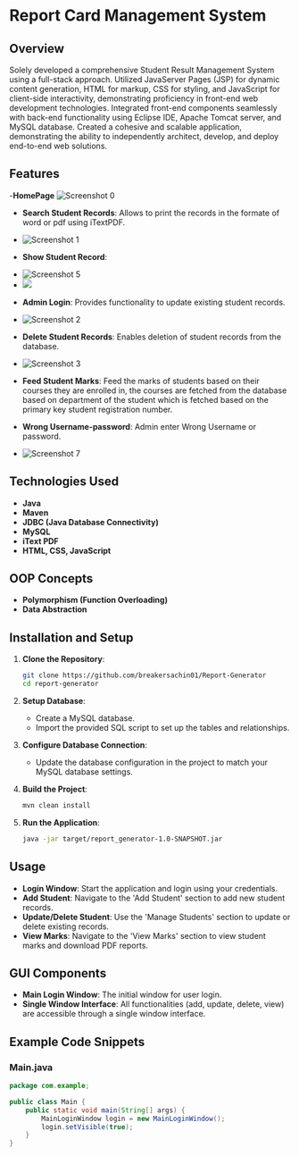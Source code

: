 # Report Card Management System

## Overview
Solely developed a comprehensive Student Result Management System using a full-stack approach. 
Utilized JavaServer Pages (JSP) for dynamic content generation, HTML for markup, CSS for styling, and 
JavaScript for client-side interactivity, demonstrating proficiency in front-end web development 
technologies. 
Integrated front-end components seamlessly with back-end functionality using Eclipse IDE, Apache 
Tomcat server, and MySQL database. Created a cohesive and scalable application, demonstrating the ability 
to independently architect, develop, and deploy end-to-end web solutions.

## Features
-**HomePage**
<img src="https://github.com/breakersachin01/Advance-Java-Project/blob/main/01HomePage.png" alt="Screenshot 0"/>
- **Search Student Records**: Allows to print the records in the formate of word or pdf using iTextPDF.
- <img src="https://github.com/breakersachin01/Advance-Java-Project/blob/main/02Search-RollNo.png" alt="Screenshot 1"/>
- **Show Student Record**: 
- <img src="https://github.com/breakersachin01/Advance-Java-Project/blob/main/03Student-Report-Card%20page.png" alt="Screenshot 5"/>
- <img src="https://github.com/breakersachin01/Advance-Java-Project/blob/main/04PrintReport.png"/>
- **Admin Login**: Provides functionality to update existing student records.
- <img src="https://github.com/breakersachin01/Advance-Java-Project/blob/main/05Admin-LogIn.png" alt="Screenshot 2"/>
- **Delete Student Records**: Enables deletion of student records from the database.
- <img src="https://github.com/breakersachin01/Advance-Java-Project/blob/main/06update-record.png" alt="Screenshot 3" />
- **Feed Student Marks**: Feed the marks of students based on their courses they are enrolled in, the courses are fetched from the database based on department of the student which is fetched based on the primary key student registration number.

- **Wrong Username-password**: Admin enter Wrong Username or password.
- <img src="https://github.com/breakersachin01/Advance-Java-Project/blob/main/07Incorrect%20Username-password.png" alt="Screenshot 7" />

## Technologies Used
- **Java**
- **Maven**
- **JDBC (Java Database Connectivity)**
- **MySQL**
- **iText PDF**
- **HTML, CSS, JavaScript**

## OOP Concepts
- **Polymorphism (Function Overloading)**
- **Data Abstraction**

## Installation and Setup
1. **Clone the Repository**:
    ```bash
    git clone https://github.com/breakersachin01/Report-Generator
    cd report-generator
    ```

2. **Setup Database**:
    - Create a MySQL database.
    - Import the provided SQL script to set up the tables and relationships.

3. **Configure Database Connection**:
    - Update the database configuration in the project to match your MySQL database settings.

4. **Build the Project**:
    ```bash
    mvn clean install
    ```

5. **Run the Application**:
    ```bash
    java -jar target/report_generator-1.0-SNAPSHOT.jar
    ```

## Usage
- **Login Window**: Start the application and login using your credentials.
- **Add Student**: Navigate to the 'Add Student' section to add new student records.
- **Update/Delete Student**: Use the 'Manage Students' section to update or delete existing records.
- **View Marks**: Navigate to the 'View Marks' section to view student marks and download PDF reports.

## GUI Components
- **Main Login Window**: The initial window for user login.
- **Single Window Interface**: All functionalities (add, update, delete, view) are accessible through a single window interface.

## Example Code Snippets
### Main.java
```java
package com.example;

public class Main {
    public static void main(String[] args) {
        MainLoginWindow login = new MainLoginWindow();
        login.setVisible(true);
    }
}
